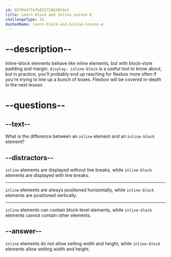 ```yaml
---
id: 6570447fe7b02272663824e3
title: Learn Block and Inline Lesson E
challengeType: 15
dashedName: learn-block-and-inline-lesson-e
---
```

# --description--

Inline-block elements behave like inline elements, but with block-style padding and margin. `display: inline-block` is a useful tool to know about, but in practice, you'll probably end up reaching for flexbox more often if you're trying to line up a bunch of boxes. Flexbox will be covered in-depth in the next lesson.

# --questions--

## --text--

What is the difference between an `inline` element and an `inline-block` element?

## --distractors--

`inline` elements are displayed without line breaks, while `inline-block` elements are displayed with line breaks.

---

`inline` elements are always positioned horizontally, while `inline-block` elements are positioned vertically.

---

`inline` elements can contain block-level elements, while `inline-block` elements cannot contain other elements.

## --answer--

`inline` elements do not allow setting width and height, while `inline-block` elements allow setting width and height.

